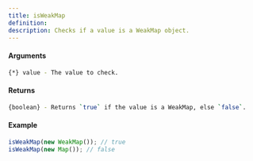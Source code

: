 ```yaml
---
title: isWeakMap
definition: 
description: Checks if a value is a WeakMap object.
---
```



#### Arguments


```bash
{*} value - The value to check.
```


#### Returns


```bash
{boolean} - Returns `true` if the value is a WeakMap, else `false`.
```


#### Example


```ts
isWeakMap(new WeakMap()); // trueisWeakMap(new Map()); // false
```